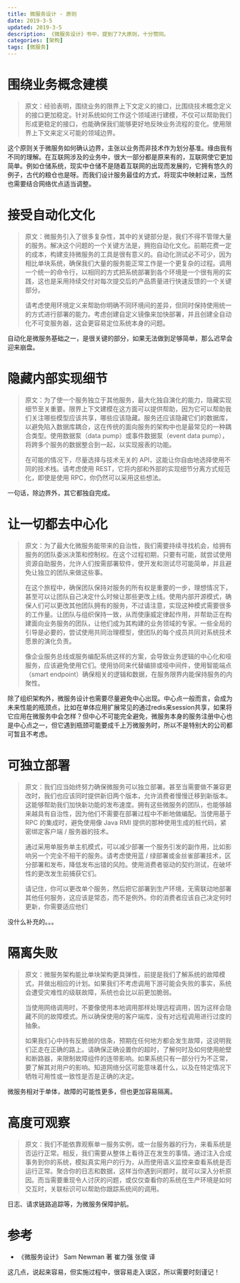 ```yaml
---
title: 微服务设计 - 原则
date: 2019-3-5
updated: 2019-3-5
description: 《微服务设计》书中，提到了7大原则，十分赞同。
categories: [架构]
tags: [微服务]
---
```


# 围绕业务概念建模
> 原文：经验表明，围绕业务的限界上下文定义的接口，比围绕技术概念定义的接口更加稳定。针对系统如何工作这个领域进行建模，不仅可以帮助我们形成更稳定的接口，也能确保我们能够更好地反映业务流程的变化。使用限界上下文来定义可能的领域边界。

这个原则关于微服务如何确认边界，主张以业务而非技术作为划分基准。缘由我有不同的理解。在互联网涉及的业务中，很大一部分都是原来有的，互联网使它更加简单。例如仓储系统，现实中仓储不是随着互联网的出现而发展的，它拥有悠久的例子，古代的粮仓也是呀。而我们设计服务最佳的方式，将现实中映射过来，当然也需要结合网络优点适当调整。

<!-- more -->

# 接受自动化文化
> 原文：微服务引入了很多复杂性，其中的关键部分是，我们不得不管理大量的服务。解决这个问题的一个关键方法是，拥抱自动化文化。前期花费一定的成本，构建支持微服务的工具是很有意义的。自动化测试必不可少，因为相比单块系统，确保我们大量的服务能正常工作是一个更复杂的过程。调用一个统一的命令行，以相同的方式把系统部署到各个环境是一个很有用的实践，这也是采用持续交付对每次提交后的产品质量进行快速反馈的一个关键部分。    
> 
> 请考虑使用环境定义来帮助你明确不同环境间的差异，但同时保持使用统一的方式进行部署的能力。考虑创建自定义镜像来加快部署，并且创建全自动化不可变服务器，这会更容易定位系统本身的问题。

自动化是微服务基础之一，是很关键的部分，如果无法做到足够简单，那么迟早会迎来崩盘。

# 隐藏内部实现细节
> 原文：为了使一个服务独立于其他服务，最大化独自演化的能力，隐藏实现细节至关重要。限界上下文建模在这方面可以提供帮助，因为它可以帮助我们关注哪些模型应该共享，哪些应该隐藏。服务还应该隐藏它们的数据库，以避免陷入数据库耦合，这在传统的面向服务的架构中也是最常见的一种耦合类型。使用数据泵（data pump）或事件数据泵（event data pump），将跨多个服务的数据整合到一起，以实现报表的功能。    
> 
> 在可能的情况下，尽量选择与技术无关的 API，这能让你自由地选择使用不同的技术栈。请考虑使用 REST，它将内部和外部的实现细节分离方式规范化，即使是使用 RPC，你仍然可以采用这些想法。

一句话，除边界外，其它都独自完成。

# 让一切都去中心化
> 原文：为了最大化微服务能带来的自治性，我们需要持续寻找机会，给拥有服务的团队委派决策和控制权。在这个过程初期，只要有可能，就尝试使用资源自助服务，允许人们按需部署软件，使开发和测试尽可能简单，并且避免让独立的团队来做这些事。
> 
> 在这个旅程中，确保团队保持对服务的所有权是重要的一步，理想情况下，甚至可以让团队自己决定什么时候让那些更改上线。使用内部开源模式，确保人们可以更改其他团队拥有的服务，不过请注意，实现这种模式需要很多的工作量。让团队与组织保持一致，从而使康威定律起作用，并帮助正在构建面向业务服务的团队，让他们成为其构建的业务领域的专家。一些全局的引导是必要的，尝试使用共同治理模型，使团队的每个成员共同对系统技术愿景的演化负责。
> 
> 像企业服务总线或服务编配系统这样的方案，会导致业务逻辑的中心化和哑服务，应该避免使用它们。使用协同来代替编排或哑中间件，使用智能端点（smart endpoint）确保相关的逻辑和数据，在服务限界内能保持服务的内聚性。

除了组织架构外，微服务设计也需要尽量避免中心出现。中心点一般而言，会成为未来性能的瓶颈点，比如在单体应用扩展常见的通过redis来session共享，如果将它应用在微服务中会怎样？但中心不可能完全避免，微服务本身的服务注册中心也是中心点之一，但它遇到瓶颈可能要成千上万微服务时，所以不是特别大的公司都可暂且不考虑。

# 可独立部署
> 原文：我们应当始终努力确保微服务可以独立部署。甚至当需要做不兼容更改时，我们也应该同时提供新旧两个版本，允许消费者慢慢迁移到新版本。这能够帮助我们加快新功能的发布速度。拥有这些微服务的团队，也能够越来越具有自治性，因为他们不需要在部署过程中不断地做编配。当使用基于 RPC 的集成时，避免使用像 Java RMI 提供的那种使用生成的桩代码，紧密绑定客户端 / 服务器的技术。
> 
> 通过采用单服务单主机模式，可以减少部署一个服务引发的副作用，比如影响另一个完全不相干的服务。请考虑使用蓝 / 绿部署或金丝雀部署技术，区分部署和发布，降低发布出错的风险。使用消费者驱动的契约测试，在破坏性的更改发生前捕获它们。
> 
> 请记住，你可以更改单个服务，然后把它部署到生产环境，无需联动地部署其他任何服务，这应该是常态，而不是例外。你的消费者应该自己决定何时更新，你需要适应他们

没什么补充的。。。

# 隔离失败
> 原文：微服务架构能比单块架构更具弹性，前提是我们了解系统的故障模式，并做出相应的计划。如果我们不考虑调用下游可能会失败的事实，系统会遭受灾难性的级联故障，系统也会比以前更加脆弱。
> 
> 当使用网络调用时，不要像使用本地调用那样处理远程调用，因为这样会隐藏不同的故障模式。所以确保使用的客户端库，没有对远程调用进行过度的抽象。
> 
> 如果我们心中持有反脆弱的信条，预期在任何地方都会发生故障，这说明我们正走在正确的路上。请确保正确设置你的超时，了解何时及如何使用舱壁和断路器，来限制故障组件的连带影响。如果系统只有一部分行为不正常，要了解其对用户的影响。知道网络分区可能意味着什么，以及在特定情况下牺牲可用性或一致性是否是正确的决定。

微服务相对于单体，故障的可能性更多，但也更加容易隔离。

# 高度可观察
> 原文：我们不能依靠观察单一服务实例，或一台服务器的行为，来看系统是否运行正常。相反，我们需要从整体上看待正在发生的事情。通过注入合成事务到你的系统，模拟真实用户的行为，从而使用语义监控来查看系统是否运行正常。聚合你的日志和数据，这样当你遇到问题时，就可以深入分析原因。而当需要重现令人讨厌的问题，或仅仅查看你的系统在生产环境是如何交互时，关联标识可以帮助你跟踪系统间的调用。

日志、请求链路追踪等，为微服务保障护航。

# 参考
- 《微服务设计》 Sam Newman 著 崔力强 张俊 译

这几点，说起来容易，但实施过程中，很容易走入误区，所以需要时刻谨记！
